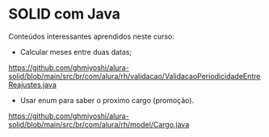 # SOLID com Java

Conteúdos interessantes aprendidos neste curso:
* Calcular meses entre duas datas;

https://github.com/ghmiyoshi/alura-solid/blob/main/src/br/com/alura/rh/validacao/ValidacaoPeriodicidadeEntreReajustes.java

* Usar enum para saber o proximo cargo (promoção).

https://github.com/ghmiyoshi/alura-solid/blob/main/src/br/com/alura/rh/model/Cargo.java

